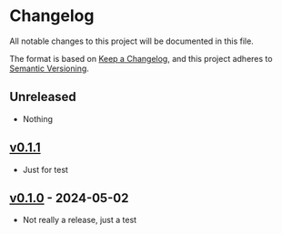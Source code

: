 # Changelog

All notable changes to this project will be documented in this file.

The format is based on [Keep a Changelog](https://keepachangelog.com/en/1.0.0/),
and this project adheres to [Semantic Versioning](https://semver.org/spec/v2.0.0.html).

## Unreleased

- Nothing

## [v0.1.1](https://github.com/YieldLang/yieldlang/releases/tag/v0.1.0-test)

- Just for test

## [v0.1.0](https://github.com/yieldlang/yieldlang/releases/tag/v0.1.0) - 2024-05-02

- Not really a release, just a test
